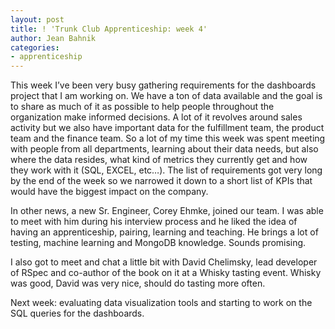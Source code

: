 ```yaml
---
layout: post
title: ! 'Trunk Club Apprenticeship: week 4'
author: Jean Bahnik
categories:
- apprenticeship
---
```

This week I’ve been very busy gathering requirements for the dashboards project that I am working on. We have a ton of data available and the goal is to share as much of it as possible to help people throughout the organization make informed decisions. A lot of it revolves around sales activity but we also have important data for the fulfillment team, the product team and the finance team. So a lot of my time this week was spent meeting with people from all departments, learning about their data needs, but also where the data resides, what kind of metrics they currently get and how they work with it (SQL, EXCEL, etc…). The list of requirements got very long by the end of the week so we narrowed it down to a short list of KPIs that would have the biggest impact on the company.

<!-- more -->

In other news, a new Sr. Engineer, Corey Ehmke, joined our team. I was able to meet with him during his interview process and he liked the idea of having an apprenticeship, pairing, learning and teaching. He brings a lot of testing, machine learning and MongoDB knowledge. Sounds promising.

I also got to meet and chat a little bit with David Chelimsky, lead developer of RSpec and co-author of the book on it at a Whisky tasting event. Whisky was good, David was very nice, should do tasting more often.

Next week: evaluating data visualization tools and starting to work on the SQL queries for the dashboards.
